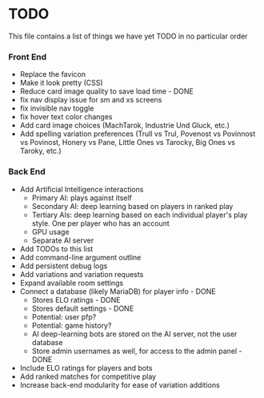 # TODO

This file contains a list of things we have yet TODO in no particular order

### Front End

* Replace the favicon
* Make it look pretty (CSS)
* Reduce card image quality to save load time - DONE
* fix nav display issue for sm and xs screens
* fix invisible nav toggle
* fix hover text color changes
* Add card image choices (MachTarok, Industrie Und Gluck, etc.)
* Add spelling variation preferences (Trull vs Trul, Povenost vs Povinnost vs Povinost, Honery vs Pane, Little Ones vs Tarocky, Big Ones vs Taroky, etc.)

### Back End

* Add Artificial Intelligence interactions
  * Primary AI: plays against itself
  * Secondary AI: deep learning based on players in ranked play
  * Tertiary AIs: deep learning based on each individual player's play style. One per player who has an account
  * GPU usage
  * Separate AI server
* Add TODOs to this list
* Add command-line argument outline
* Add persistent debug logs
* Add variations and variation requests
* Expand available room settings
* Connect a database (likely MariaDB) for player info - DONE
  * Stores ELO ratings - DONE
  * Stores default settings - DONE
  * Potential: user pfp?
  * Potential: game history?
  * AI deep-learning bots are stored on the AI server, not the user database
  * Store admin usernames as well, for access to the admin panel - DONE
* Include ELO ratings for players and bots
* Add ranked matches for competitive play
* Increase back-end modularity for ease of variation additions
